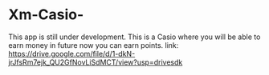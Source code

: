 # Xm-Casio-
This app is still under development. 
This is a Casio where you will be able to earn money in future now you can earn points.
link:
https://drive.google.com/file/d/1-dkN-jrJfsRm7ejk_QU2GfNovLiSdMCT/view?usp=drivesdk
